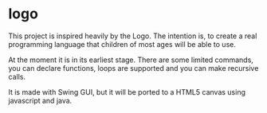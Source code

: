 # logo
This project is inspired heavily by the Logo. The intention is, to create a real programming language that children of most ages
will be able to use.

At the moment it is in its earliest stage. There are some limited commands, you can declare functions, loops are supported and you can make
recursive calls. 

It is made with Swing GUI, but it will be ported to a HTML5 canvas using javascript and java.
